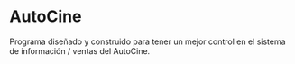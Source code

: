 # AutoCine
Programa diseñado y construido para tener un mejor control en el sistema de información / ventas del AutoCine.
